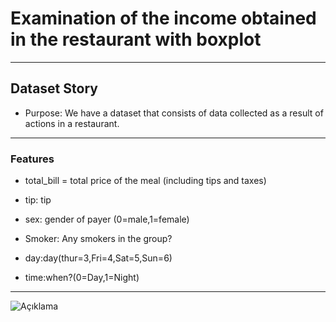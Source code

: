 #  Examination of the income obtained in the restaurant with boxplot

------------------------------------------------------------------------
## Dataset Story
* Purpose: We have a dataset that consists of data collected as a result of actions in a restaurant.

------------------------------------------------------------------------
### Features

* total_bill = total price of the meal (including tips and taxes)

* tip: tip

* sex: gender of payer (0=male,1=female)

* Smoker: Any smokers in the group?

* day:day(thur=3,Fri=4,Sat=5,Sun=6)

* time:when?(0=Day,1=Night)
----------------------------------------------------------------------

![Açıklama](link) 
